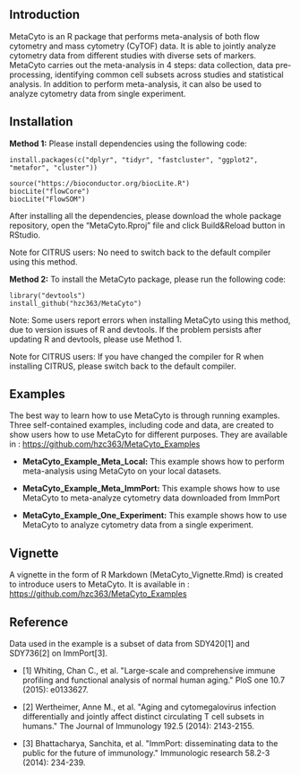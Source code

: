 ## Introduction

MetaCyto is an R package that performs meta-analysis of both flow cytometry and mass cytometry (CyTOF) data. It is able to jointly analyze cytometry data from different studies with diverse sets of markers. MetaCyto carries out the meta-analysis in 4 steps: data collection, data pre-processing, identifying common cell subsets across studies and statistical analysis. In addition to perform meta-analysis, it can also be used to analyze cytometry data from single experiment.  


## Installation

**Method 1:** Please install dependencies using the following code:

```
install.packages(c("dplyr", "tidyr", "fastcluster", "ggplot2", "metafor", "cluster"))

source("https://bioconductor.org/biocLite.R")
biocLite("flowCore")
biocLite("FlowSOM")
```
After installing all the dependencies, please download the whole package repository, open the “MetaCyto.Rproj” file and click Build&Reload button in RStudio. 

Note for CITRUS users: No need to switch back to the default compiler using this method.

**Method 2:** To install the MetaCyto package, please run the following code:
```
library("devtools")
install_github("hzc363/MetaCyto")
```
Note: Some users report errors when installing MetaCyto using this method, due to version issues of R and devtools. If the problem persists after updating R and devtools, please use Method 1. 

Note for CITRUS users: If you have changed the compiler for R when installing CITRUS, please switch back to the default compiler.


## Examples

The best way to learn how to use MetaCyto is through running examples. Three self-contained examples, including code and data, are created to show users how to use MetaCyto for different purposes. They are available in : https://github.com/hzc363/MetaCyto_Examples


* **MetaCyto_Example_Meta_Local:** This example shows how to perform meta-analysis using MetaCyto on your local datasets. 


* **MetaCyto_Example_Meta_ImmPort:** This example shows how to use MetaCyto to meta-analyze cytometry data downloaded from ImmPort


* **MetaCyto_Example_One_Experiment:** This example shows how to use MetaCyto to analyze cytometry data from a single experiment. 

## Vignette
A vignette in the form of R Markdown (MetaCyto_Vignette.Rmd) is created to introduce users to MetaCyto. It is available in : https://github.com/hzc363/MetaCyto_Examples

## Reference

Data used in the example is a subset of data from SDY420[1] and SDY736[2] on ImmPort[3]. 


* [1] Whiting, Chan C., et al. "Large-scale and comprehensive immune profiling and functional analysis of normal human aging." PloS one 10.7 (2015): e0133627.

* [2] Wertheimer, Anne M., et al. "Aging and cytomegalovirus infection differentially and jointly affect distinct circulating T cell subsets in humans." The Journal of Immunology 192.5 (2014): 2143-2155.

* [3] Bhattacharya, Sanchita, et al. "ImmPort: disseminating data to the public for the future of immunology." Immunologic research 58.2-3 (2014): 234-239.

